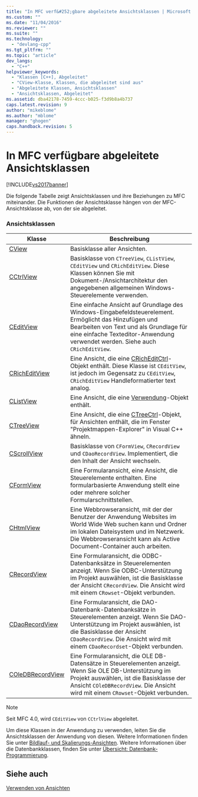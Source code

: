 ```yaml
---
title: "In MFC verf&#252;gbare abgeleitete Ansichtsklassen | Microsoft Docs"
ms.custom: ""
ms.date: "11/04/2016"
ms.reviewer: ""
ms.suite: ""
ms.technology: 
  - "devlang-cpp"
ms.tgt_pltfrm: ""
ms.topic: "article"
dev_langs: 
  - "C++"
helpviewer_keywords: 
  - "Klassen [C++], Abgeleitet"
  - "CView-Klasse, Klassen, die abgeleitet sind aus"
  - "Abgeleitete Klassen, Ansichtsklassen"
  - "Ansichtsklassen, Abgeleitet"
ms.assetid: dba42178-7459-4ccc-b025-f3d9b8a4b737
caps.latest.revision: 9
author: "mikeblome"
ms.author: "mblome"
manager: "ghogen"
caps.handback.revision: 5
---
```

# In MFC verf&#252;gbare abgeleitete Ansichtsklassen
[!INCLUDE[vs2017banner](../assembler/inline/includes/vs2017banner.md)]

Die folgende Tabelle zeigt Ansichtsklassen und ihre Beziehungen zu MFC miteinander.  Die Funktionen der Ansichtsklasse hängen von der MFC\-Ansichtsklasse ab, von der sie abgeleitet.  
  
### Ansichtsklassen  
  
|Klasse|**Beschreibung**|  
|------------|----------------------|  
|[CView](../mfc/reference/cview-class.md)|Basisklasse aller Ansichten.|  
|[CCtrlView](../mfc/reference/cctrlview-class.md)|Basisklasse von `CTreeView`, `CListView`, `CEditView` und `CRichEditView`.  Diese Klassen können Sie mit Dokument\-\/Ansichtarchitektur den angegebenen allgemeinen Windows\-Steuerelemente verwenden.|  
|[CEditView](../mfc/reference/ceditview-class.md)|Eine einfache Ansicht auf Grundlage des Windows\-Eingabefeldsteuerelement.  Ermöglicht das Hinzufügen und Bearbeiten von Text und als Grundlage für eine einfache Texteditor\-Anwendung verwendet werden.  Siehe auch `CRichEditView`.|  
|[CRichEditView](../mfc/reference/cricheditview-class.md)|Eine Ansicht, die eine [CRichEditCtrl](../mfc/reference/cricheditctrl-class.md)\-Objekt enthält.  Diese Klasse ist `CEditView`, ist jedoch im Gegensatz zu `CEditView`, `CRichEditView` Handleformatierter text analog.|  
|[CListView](../mfc/reference/clistview-class.md)|Eine Ansicht, die eine [Verwendung](../mfc/reference/clistctrl-class.md)\-Objekt enthält.|  
|[CTreeView](../mfc/reference/ctreeview-class.md)|Eine Ansicht, die eine [CTreeCtrl](../mfc/reference/ctreectrl-class.md)\-Objekt, für Ansichten enthält, die im Fenster "Projektmappen\-Explorer" in Visual C\+\+ ähneln.|  
|[CScrollView](../mfc/reference/cscrollview-class.md)|Basisklasse von `CFormView`, `CRecordView` und `CDaoRecordView`.  Implementiert, die den Inhalt der Ansicht wechseln.|  
|[CFormView](../mfc/reference/cformview-class.md)|Eine Formularansicht, eine Ansicht, die Steuerelemente enthalten.  Eine formularbasierte Anwendung stellt eine oder mehrere solcher Formularschnittstellen.|  
|[CHtmlView](../mfc/reference/chtmlview-class.md)|Eine Webbrowseransicht, mit der der Benutzer der Anwendung Websites im World Wide Web suchen kann und Ordner im lokalen Dateisystem und im Netzwerk.  Die Webbrowseransicht kann als Active Document\-Container auch arbeiten.|  
|[CRecordView](../mfc/reference/crecordview-class.md)|Eine Formularansicht, die ODBC\-Datenbanksätze in Steuerelementen anzeigt.  Wenn Sie ODBC\-Unterstützung im Projekt auswählen, ist die Basisklasse der Ansicht `CRecordView`.  Die Ansicht wird mit einem `CRowset`\-Objekt verbunden.|  
|[CDaoRecordView](../mfc/reference/cdaorecordview-class.md)|Eine Formularansicht, die DAO\-Datenbank\-Datenbanksätze in Steuerelementen anzeigt.  Wenn Sie DAO\-Unterstützung im Projekt auswählen, ist die Basisklasse der Ansicht `CDaoRecordView`.  Die Ansicht wird mit einem `CDaoRecordset`\-Objekt verbunden.|  
|[COleDBRecordView](../mfc/reference/coledbrecordview-class.md)|Eine Formularansicht, die OLE DB\-Datensätze in Steuerelementen anzeigt.  Wenn Sie OLE DB\-Unterstützung im Projekt auswählen, ist die Basisklasse der Ansicht `COleDBRecordView`.  Die Ansicht wird mit einem `CRowset`\-Objekt verbunden.|  
  
> [!NOTE]
>  Seit MFC 4.0, wird `CEditView` von `CCtrlView` abgeleitet.  
  
 Um diese Klassen in der Anwendung zu verwenden, leiten Sie die Ansichtsklassen der Anwendung von diesen.  Weitere Informationen finden Sie unter [Bildlauf\- und Skalierungs\-Ansichten](../mfc/scrolling-and-scaling-views.md).  Weitere Informationen über die Datenbankklassen, finden Sie unter [Übersicht: Datenbank\-Programmierung](../data/data-access-programming-mfc-atl.md).  
  
## Siehe auch  
 [Verwenden von Ansichten](../mfc/using-views.md)